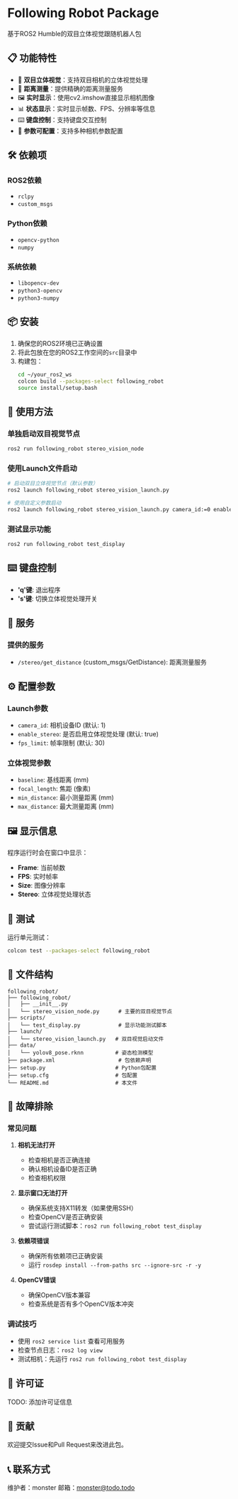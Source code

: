# Following Robot Package

基于ROS2 Humble的双目立体视觉跟随机器人包

## 📋 功能特性

- 🎥 **双目立体视觉**：支持双目相机的立体视觉处理
- 📏 **距离测量**：提供精确的距离测量服务
- 🖼️ **实时显示**：使用cv2.imshow直接显示相机图像
- 📊 **状态显示**：实时显示帧数、FPS、分辨率等信息
- ⌨️ **键盘控制**：支持键盘交互控制
- 🔧 **参数可配置**：支持多种相机参数配置

## 🛠️ 依赖项

### ROS2依赖
- `rclpy`
- `custom_msgs`

### Python依赖
- `opencv-python`
- `numpy`

### 系统依赖
- `libopencv-dev`
- `python3-opencv`
- `python3-numpy`

## 📦 安装

1. 确保您的ROS2环境已正确设置
2. 将此包放在您的ROS2工作空间的`src`目录中
3. 构建包：
   ```bash
   cd ~/your_ros2_ws
   colcon build --packages-select following_robot
   source install/setup.bash
   ```

## 🚀 使用方法

### 单独启动双目视觉节点

```bash
ros2 run following_robot stereo_vision_node
```

### 使用Launch文件启动

```bash
# 启动双目立体视觉节点（默认参数）
ros2 launch following_robot stereo_vision_launch.py

# 使用自定义参数启动
ros2 launch following_robot stereo_vision_launch.py camera_id:=0 enable_stereo:=false fps_limit:=15
```

### 测试显示功能

```bash
ros2 run following_robot test_display
```

## ⌨️ 键盘控制

- **'q'键**: 退出程序
- **'s'键**: 切换立体视觉处理开关

## 📡 服务

### 提供的服务
- `/stereo/get_distance` (custom_msgs/GetDistance): 距离测量服务

## ⚙️ 配置参数

### Launch参数
- `camera_id`: 相机设备ID (默认: 1)
- `enable_stereo`: 是否启用立体视觉处理 (默认: true)
- `fps_limit`: 帧率限制 (默认: 30)

### 立体视觉参数
- `baseline`: 基线距离 (mm)
- `focal_length`: 焦距 (像素)
- `min_distance`: 最小测量距离 (mm)
- `max_distance`: 最大测量距离 (mm)

## 🖼️ 显示信息

程序运行时会在窗口中显示：
- **Frame**: 当前帧数
- **FPS**: 实时帧率
- **Size**: 图像分辨率
- **Stereo**: 立体视觉处理状态

## 🧪 测试

运行单元测试：
```bash
colcon test --packages-select following_robot
```

## 📝 文件结构

```
following_robot/
├── following_robot/
│   ├── __init__.py
│   └── stereo_vision_node.py      # 主要的双目视觉节点
├── scripts/
│   └── test_display.py            # 显示功能测试脚本
├── launch/
│   └── stereo_vision_launch.py   # 双目视觉启动文件
├── data/
│   └── yolov8_pose.rknn          # 姿态检测模型
├── package.xml                    # 包依赖声明
├── setup.py                      # Python包配置
├── setup.cfg                     # 包配置
└── README.md                     # 本文件
```

## 🔧 故障排除

### 常见问题

1. **相机无法打开**
   - 检查相机是否正确连接
   - 确认相机设备ID是否正确
   - 检查相机权限

2. **显示窗口无法打开**
   - 确保系统支持X11转发（如果使用SSH）
   - 检查OpenCV是否正确安装
   - 尝试运行测试脚本：`ros2 run following_robot test_display`

3. **依赖项错误**
   - 确保所有依赖项已正确安装
   - 运行 `rosdep install --from-paths src --ignore-src -r -y`

4. **OpenCV错误**
   - 确保OpenCV版本兼容
   - 检查系统是否有多个OpenCV版本冲突

### 调试技巧

- 使用 `ros2 service list` 查看可用服务
- 检查节点日志：`ros2 log view`
- 测试相机：先运行 `ros2 run following_robot test_display`

## 📄 许可证

TODO: 添加许可证信息

## 🤝 贡献

欢迎提交Issue和Pull Request来改进此包。

## 📞 联系方式

维护者：monster
邮箱：monster@todo.todo 